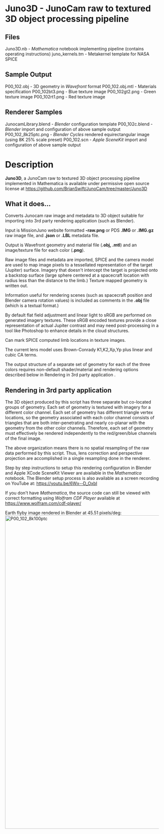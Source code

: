 # Juno3D - JunoCam raw to textured 3D object processing pipeline

## Files
Juno3D.nb - _Mathematica_ notebook implementing pipeline (contains operating instructions)
juno_kernels.tm - Metakernel template for NASA SPICE
## Sample Output
P00_102.obj - 3D geometry in _Wavefront_ format
P00_102.obj.mtl - Materials specification
P00_102bt3.png - Blue texture image
P00_102gt2.png - Green texture image
P00_102rt1.png - Red texture image
## Renderer Samples
JunocamLibrary.blend - _Blender_ configuration template
P00_102c.blend - _Blender_ import and configuration of above sample output
P00_102_8k25ptc.png - _Blender Cycles_ rendered equirectangular image (using 8K 25% scale preset)
P00_102.scn - _Apple SceneKit_ import and configuration of above sample output

# Description
**Juno3D**, a JunoCam raw to textured 3D object processing pipeline implemented in Mathematica is available under permissive open source license at https://github.com/BrianSwift/JunoCam/tree/master/Juno3D

## What it does...

Converts Junocam raw image and metadata to 3D object suitable for importing into 3rd party rendering application (such as Blender).

Input is MissionJuno website formatted **-raw.png** or PDS **.IMG** or **.IMG.gz** raw image file, and **.json** or **.LBL** metadata file. 

Output is Wavefront geometry and material file (**.obj, .mtl**) and an image/texture file for each color (**.png**).

Raw image files and metadata are imported, SPICE and the camera model are used to map image pixels to a tessellated representation of the target (Jupiter) surface. Imagery that doesn't intercept the target is projected onto a backstop surface (large sphere centered at a spacecraft location with radius less than the distance to the limb.) Texture mapped geometry is written out.

Information useful for rendering scenes (such as spacecraft position and Blender camera rotation values) is included as comments in the **.obj** file (which is a textual format.)

By default flat field adjustment and linear light to sRGB are performed on generated imagery textures. These sRGB encoded textures provide a close representation of actual Jupiter contrast and may need post-processing in a tool like Photoshop to enhance details in the cloud structures.

Can mark SPICE computed limb locations in texture images.

The current lens model uses Brown-Conrady K1,K2,Xp,Yp plus linear and cubic CA terms.

The output structure of a separate set of geometry for each of the three colors requires non-default shader/material and rendering options described below in Rendering in 3rd party application .

## Rendering in 3rd party application

The 3D object produced by this script has three separate but co-located groups of geometry. Each set of geometry is textured with imagery for a different color channel. Each set of geometry has different triangle vertex locations, so the geometry associated with each color channel consists of triangles that are both inter-penetrating and nearly co-planar with the geometry from the other color channels. Therefore, each set of geometry must effectively be rendered independently to the red/green/blue channels of the final image.

The above organization means there is no spatial resampling of the raw data performed by this script. Thus, lens correction and perspective projection are accomplished in a single resampling done in the renderer.

Step by step instructions to setup this rendering configuration in Blender and Apple XCode SceneKit Viewer are available in the _Mathematica_ notebook. The Blender setup process is also available as a screen recording on YouTube at: https://youtu.be/6Wx--D_OxbI

If you don't have _Mathematica_, the source code can still be viewed with correct formatting using _Wolfram CDF Player_ available at https://www.wolfram.com/cdf-player/

Earth flyby image rendered in Blender at 45.51 pixels/deg:
<a data-flickr-embed="true"  href="https://www.flickr.com/photos/bswift/46261746184/" title="P00_102_8k100ptc"><img src="https://farm8.staticflickr.com/7805/46261746184_93ef5c8977_k.jpg" width="2048" height="1024" alt="P00_102_8k100ptc"></a><script async src="//embedr.flickr.com/assets/client-code.js" charset="utf-8"></script>

